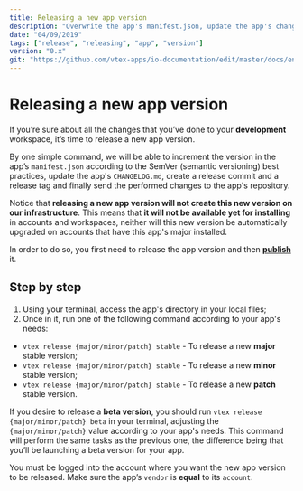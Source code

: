 ```yaml
---
title: Releasing a new app version
description: "Overwrite the app's manifest.json, update the app's changelog.md and send the performed code changes to the app's repository by simply running one command in your terminal."
date: "04/09/2019"
tags: ["release", "releasing", "app", "version"]
version: "0.x"
git: "https://github.com/vtex-apps/io-documentation/edit/master/docs/en/Recipes/store/releasing-a-new-app-version.md"
---
```


# Releasing a new app version

If you’re sure about all the changes that you’ve done to your **development** workspace, it’s time to release a new app version.

By one simple command, we will be able to increment the version in the app’s `manifest.json` according to the SemVer (semantic versioning) best practices, update the app's `CHANGELOG.md`, create a release commit and a release tag and finally send the performed changes to the app's repository.

Notice that **releasing a new app version will not create this new version on our infrastructure**. This means that **it will not be available yet for installing** in accounts and workspaces, neither will this new version be automatically upgraded on accounts that have this app's major installed. 

In order to do so, you first need to release the app version and then [**publish**](https://vtex.io/docs/recipes/development/publishing-an-app) it.

## Step by step

1. Using your terminal, access the app's directory in your local files;
2. Once in it, run one of the following command according to your app's needs:

- `vtex release {major/minor/patch} stable` - To release a new **major** stable version;
- `vtex release {major/minor/patch} stable` - To release a new **minor** stable version;
- `vtex release {major/minor/patch} stable` - To release a new **patch** stable version.

If you desire to release a **beta version**, you should run `vtex release {major/minor/patch} beta` in your terminal, adjusting the `{major/minor/patch}` value according to your app's needs. This command will perform the same tasks as the previous one, the difference being that you’ll be launching a beta version for your app.

<div class="alert alert-warning">
You must be logged into the account where you want the new app version to be released. Make sure the app’s <code>vendor</code> is <strong>equal</strong> to its <code>account</code>.
</div>
